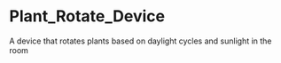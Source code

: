 # Plant_Rotate_Device
A device that rotates plants based on daylight cycles and sunlight in the room
